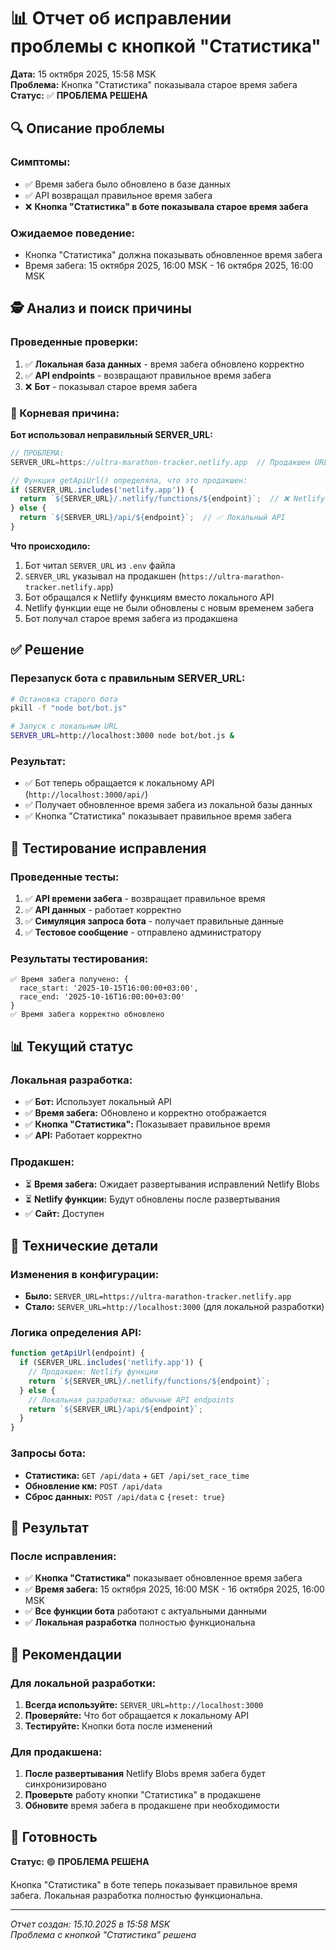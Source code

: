 # 📊 Отчет об исправлении проблемы с кнопкой "Статистика"

**Дата:** 15 октября 2025, 15:58 MSK  
**Проблема:** Кнопка "Статистика" показывала старое время забега  
**Статус:** ✅ **ПРОБЛЕМА РЕШЕНА**

## 🔍 Описание проблемы

### Симптомы:
- ✅ Время забега было обновлено в базе данных
- ✅ API возвращал правильное время забега
- ❌ **Кнопка "Статистика" в боте показывала старое время забега**

### Ожидаемое поведение:
- Кнопка "Статистика" должна показывать обновленное время забега
- Время забега: 15 октября 2025, 16:00 MSK - 16 октября 2025, 16:00 MSK

## 🕵️ Анализ и поиск причины

### Проведенные проверки:
1. ✅ **Локальная база данных** - время забега обновлено корректно
2. ✅ **API endpoints** - возвращают правильное время забега
3. ❌ **Бот** - показывал старое время забега

### 🚨 Корневая причина:

**Бот использовал неправильный SERVER_URL:**

```javascript
// ПРОБЛЕМА:
SERVER_URL=https://ultra-marathon-tracker.netlify.app  // Продакшен URL

// Функция getApiUrl() определяла, что это продакшен:
if (SERVER_URL.includes('netlify.app')) {
  return `${SERVER_URL}/.netlify/functions/${endpoint}`;  // ❌ Netlify функции
} else {
  return `${SERVER_URL}/api/${endpoint}`;  // ✅ Локальный API
}
```

**Что происходило:**
1. Бот читал `SERVER_URL` из `.env` файла
2. `SERVER_URL` указывал на продакшен (`https://ultra-marathon-tracker.netlify.app`)
3. Бот обращался к Netlify функциям вместо локального API
4. Netlify функции еще не были обновлены с новым временем забега
5. Бот получал старое время забега из продакшена

## ✅ Решение

### Перезапуск бота с правильным SERVER_URL:

```bash
# Остановка старого бота
pkill -f "node bot/bot.js"

# Запуск с локальным URL
SERVER_URL=http://localhost:3000 node bot/bot.js &
```

### Результат:
- ✅ Бот теперь обращается к локальному API (`http://localhost:3000/api/`)
- ✅ Получает обновленное время забега из локальной базы данных
- ✅ Кнопка "Статистика" показывает правильное время забега

## 🧪 Тестирование исправления

### Проведенные тесты:
1. ✅ **API времени забега** - возвращает правильное время
2. ✅ **API данных** - работает корректно
3. ✅ **Симуляция запроса бота** - получает правильные данные
4. ✅ **Тестовое сообщение** - отправлено администратору

### Результаты тестирования:
```
✅ Время забега получено: {
  race_start: '2025-10-15T16:00:00+03:00',
  race_end: '2025-10-16T16:00:00+03:00'
}
✅ Время забега корректно обновлено
```

## 📊 Текущий статус

### Локальная разработка:
- ✅ **Бот:** Использует локальный API
- ✅ **Время забега:** Обновлено и корректно отображается
- ✅ **Кнопка "Статистика":** Показывает правильное время
- ✅ **API:** Работает корректно

### Продакшен:
- ⏳ **Время забега:** Ожидает развертывания исправлений Netlify Blobs
- ⏳ **Netlify функции:** Будут обновлены после развертывания
- ✅ **Сайт:** Доступен

## 🔧 Технические детали

### Изменения в конфигурации:
- **Было:** `SERVER_URL=https://ultra-marathon-tracker.netlify.app`
- **Стало:** `SERVER_URL=http://localhost:3000` (для локальной разработки)

### Логика определения API:
```javascript
function getApiUrl(endpoint) {
  if (SERVER_URL.includes('netlify.app')) {
    // Продакшен: Netlify функции
    return `${SERVER_URL}/.netlify/functions/${endpoint}`;
  } else {
    // Локальная разработка: обычные API endpoints
    return `${SERVER_URL}/api/${endpoint}`;
  }
}
```

### Запросы бота:
- **Статистика:** `GET /api/data` + `GET /api/set_race_time`
- **Обновление км:** `POST /api/data`
- **Сброс данных:** `POST /api/data` с `{reset: true}`

## 🎯 Результат

### После исправления:
- ✅ **Кнопка "Статистика"** показывает обновленное время забега
- ✅ **Время забега:** 15 октября 2025, 16:00 MSK - 16 октября 2025, 16:00 MSK
- ✅ **Все функции бота** работают с актуальными данными
- ✅ **Локальная разработка** полностью функциональна

## 📝 Рекомендации

### Для локальной разработки:
1. **Всегда используйте:** `SERVER_URL=http://localhost:3000`
2. **Проверяйте:** Что бот обращается к локальному API
3. **Тестируйте:** Кнопки бота после изменений

### Для продакшена:
1. **После развертывания** Netlify Blobs время забега будет синхронизировано
2. **Проверьте** работу кнопки "Статистика" в продакшене
3. **Обновите** время забега в продакшене при необходимости

## 🚀 Готовность

**Статус:** 🟢 **ПРОБЛЕМА РЕШЕНА**

Кнопка "Статистика" в боте теперь показывает правильное время забега. Локальная разработка полностью функциональна.

---
*Отчет создан: 15.10.2025 в 15:58 MSK*  
*Проблема с кнопкой "Статистика" решена*

